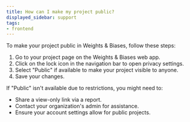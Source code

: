 ```yaml
---
title: How can I make my project public?
displayed_sidebar: support
tags:
- frontend
---
```

To make your project public in Weights & Biases, follow these steps:

1. Go to your project page on the Weights & Biases web app.
2. Click on the lock icon in the navigation bar to open privacy settings.
3. Select "Public" if available to make your project visible to anyone.
4. Save your changes.

If "Public" isn't available due to restrictions, you might need to:

- Share a view-only link via a report.
- Contact your organization's admin for assistance.
- Ensure your account settings allow for public projects.     